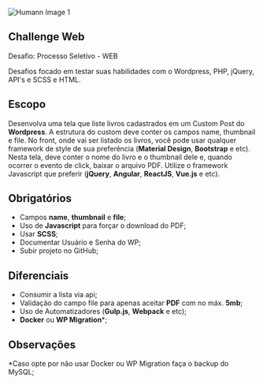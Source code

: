 ![Humann Image 1](https://humann.com.br/git/logo-humann.png?_t=1580496518)
## Challenge Web
Desafio: Processo Seletivo - WEB


Desafios focado em testar suas habilidades com o Wordpress, PHP, jQuery, API's e SCSS e HTML.

## Escopo

Desenvolva uma tela que liste livros cadastrados em um Custom Post do <b>Wordpress</b>. A estrutura do custom deve conter os campos name, thumbnail e file. No front, onde vai ser listado os livros, você pode usar qualquer framework de style de sua preferência (<b>Material Design</b>, <b>Bootstrap</b> e etc). Nesta tela, deve conter o nome do livro e o thumbnail dele e, quando ocorrer o evento de click, baixar o arquivo PDF. Utilize o framework Javascript que preferir (<b>jQuery</b>, <b>Angular</b>, <b>ReactJS</b>, <b>Vue.js</b> e etc).


## Obrigatórios

- Campos <b>name</b>, <b>thumbnail</b> e <b>file</b>;
- Uso de <b>Javascript</b> para forçar o download do PDF;
- Usar <b>SCSS</b>;
- Documentar Usuário e Senha do WP;
- Subir projeto no GitHub;   


## Diferenciais

- Consumir a lista via api;
- Validação do campo file para apenas aceitar <b>PDF</b> com no máx. <b>5mb</b>;
- Uso de Automatizadores (<b>Gulp.js</b>, <b>Webpack</b> e etc);
- <b>Docker</b> ou <b>WP Migration</b>*;


## Observações

*Caso opte por não usar Docker ou WP Migration faça o backup do MySQL;
